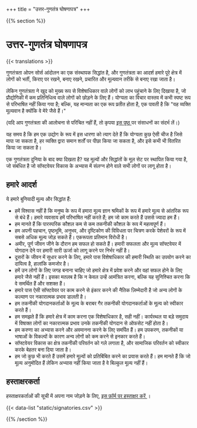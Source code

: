 
+++
title = "उत्तर-गुणतंत्र घोषणापत्र"
+++

{{% section %}}

# उत्तर-गुणतंत्र घोषणापत्र

{{< translations >}}

गुणतंत्रता ओपन सोर्स आंदोलन का एक संस्थापक सिद्धांत है, और गुणतंत्रता का आदर्श हमारे पूरे क्षेत्र में लोगों को भर्ती, किराए पर रखने, बनाए रखने, प्रचारित और मूल्यवान तरीके से बनाए रखा जाता है।

लेकिन गुणतंत्रता ने खुद को मुख्य रूप से विशेषाधिकार वाले लोगों को लाभ पहुंचाने के लिए दिखाया है, जो प्रौद्योगिकी में कम प्रतिनिधित्व वाले लोगों को छोड़ने के लिए हैं। योग्यता का विचार वास्तव में कभी स्पष्ट रूप से परिभाषित नहीं किया गया है; बल्कि, यह मान्यता का एक रूप प्रतीत होता है, एक पावती है कि "यह व्यक्ति मूल्यवान है क्योंकि वे मेरे जैसे हैं।"

(यदि आप गुणतंत्रता की आलोचना से परिचित नहीं हैं, तो कृपया <a href="/meritocracy/" hreflang="en"> इस पृष्ठ </a> पर संसाधनों का संदर्भ लें।)

यह समय है कि हम एक उद्योग के रूप में इस धारणा को त्याग देते हैं कि योग्यता कुछ ऐसी चीज है जिसे मापा जा सकता है, हर व्यक्ति द्वारा समान शर्तों पर पीछा किया जा सकता है, और इसे कभी भी वितरित किया जा सकता है।

एक गुणतंत्रता दुनिया के बाद क्या दिखता है? यह मूल्यों और सिद्धांतों के मूल सेट पर स्थापित किया गया है, जो संबंधित है जो सॉफ्टवेयर विकास के अभ्यास में संलग्न होने वाले सभी लोगों पर लागू होता है।

## हमारे आदर्श

ये हमारे बुनियादी मूल्य और सिद्धांत हैं:

* हमें विश्वास नहीं है कि मनुष्य के रूप में हमारा मूल्य ज्ञान श्रमिकों के रूप में हमारे मूल्य से आंतरिक रूप से बंधे हैं। हमारे व्यवसाय हमें परिभाषित नहीं करते हैं; हम जो काम करते हैं उससे ज्यादा हम हैं।
* हम मानते हैं कि पारस्परिक कौशल कम से कम तकनीकी कौशल के रूप में महत्वपूर्ण हैं।
* हम अपनी पहचान, पृष्ठभूमि, अनुभव, और दृष्टिकोण की विविधता पर चित्रण करके पेशेवरों के रूप में सबसे अधिक मूल्य जोड़ सकते हैं। एकरूपता प्रतिमान विरोधी है।
* अमीर, पूर्ण जीवन जीने के दौरान हम सफल हो सकते हैं। हमारी सफलता और मूल्य सॉफ्टवेयर में योगदान देने पर हमारी सारी ऊर्जा को लागू करने पर निर्भर नहीं है।
* दूसरों के जीवन में सुधार करने के लिए, हमारे पास विशेषाधिकार की हमारी स्थिति का उपयोग करने का दायित्व है, हालांकि कमजोर है।
* हमें उन लोगों के लिए जगह बनाना चाहिए जो हमारे क्षेत्र में प्रवेश करने और वहां सफल होने के लिए हमारे जैसे नहीं हैं। इसका मतलब है कि न केवल उन्हें आमंत्रित करना, बल्कि यह सुनिश्चित करना कि वे समर्थित हैं और सशक्त हैं।
* हमारे पास ऐसी सॉफ्टवेयर पर काम करने से इंकार करने की नैतिक ज़िम्मेदारी है जो अन्य लोगों के कल्याण पर नकारात्मक प्रभाव डालती है।
* हम तकनीकी योगदानकर्ताओं के मूल्य के बराबर गैर तकनीकी योगदानकर्ताओं के मूल्य को स्वीकार करते हैं।
* हम समझते हैं कि हमारे क्षेत्र में काम करना एक विशेषाधिकार है, सही नहीं। कार्यस्थल या बड़े समुदाय में विषाक्त लोगों का नकारात्मक प्रभाव उनके तकनीकी योगदान से ऑफसेट नहीं होता है।
* हम करुणा का अभ्यास करने और अवमानना ​​करने के लिए समर्पित हैं। हम उपकरण, तकनीकों या भाषाओं के विकल्पों के कारण अन्य लोगों को कम करने से इनकार करते हैं।
* सॉफ्टवेयर विकास का क्षेत्र तकनीकी परिवर्तन को गले लगाता है, और सामाजिक परिवर्तन को स्वीकार करके बेहतर बना दिया जाता है।
* हम जो कुछ भी करते हैं उसमें हमारे मूल्यों को प्रतिबिंबित करने का प्रयास करते हैं। हम मानते हैं कि जो मूल्य अनुमोदित हैं लेकिन अभ्यास नहीं किया जाता है वे बिल्कुल मूल्य नहीं हैं।

## हस्ताक्षरकर्ता

<p class="callout">
  हस्ताक्षरकर्ताओं की सूची में अपना नाम जोड़ने के लिए, <a href="https://goo.gl/forms/9JT45K1iuKcBSPFj2" hreflang="en"> इस फ़ॉर्म पर हस्ताक्षर करें </a>।
</p>

{{< data-list "static/signatories.csv" >}}

{{% /section %}}

